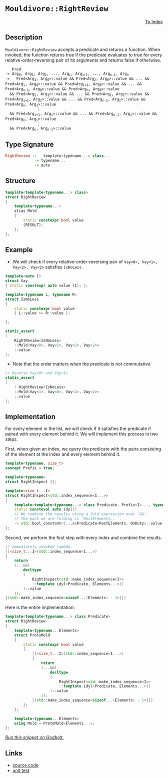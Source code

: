<!-- Copyright 2024 Feng Mofan
SPDX-License-Identifier: Apache-2.0 -->

# `Mouldivore::RightReview`

<p style='text-align: right;'><a href="../../../facilities/metafunctions.md#mouldivore-right-review">To Index</a></p>

## Description

`Mouldivore::RightReview` accepts a predicate and returns a function. When invoked, the function returns true if the predicate evaluates to true for every relative-order-reversing pair of its arguments and returns false if otherwise.

<pre><code>   Pred
-> Arg<sub>0</sub>, Arg<sub>1</sub>, Arg<sub>2</sub>, ..., Arg<sub>i</sub>, Arg<sub>i+1</sub>, ..., Arg<sub>n-1</sub>, Arg<sub>n</sub>
->   Pred&lt;Arg<sub>1</sub>, Arg<sub>0</sub>&gt;::value && Pred&lt;Arg<sub>2</sub>, Arg<sub>0</sub>&gt;::value && ... && Pred&lt;Arg<sub>i</sub>, Arg<sub>0</sub>&gt;::value && Pred&lt;Arg<sub>i+1</sub>, Arg<sub>0</sub>&gt;::value && ... && Pred&lt;Arg<sub>n-1</sub>, Arg<sub>0</sub>&gt;::value && Pred&lt;Arg<sub>n</sub>, Arg<sub>0</sub>&gt;::value
  && Pred&lt;Arg<sub>2</sub>, Arg<sub>1</sub>&gt;::value && ... && Pred&lt;Arg<sub>i</sub>, Arg<sub>1</sub>&gt;::value && Pred&lt;Arg<sub>i+1</sub>, Arg<sub>1</sub>&gt;::value && ... && Pred&lt;Arg<sub>n-1</sub>, Arg<sub>1</sub>&gt;::value && Pred&lt;Arg<sub>n</sub>, Arg<sub>1</sub>&gt;::value
              &vellip;
  && Pred&lt;Arg<sub>i+1</sub>, Arg<sub>i</sub>&gt;::value && ... && Pred&lt;Arg<sub>n-1</sub>, Arg<sub>i</sub>&gt;::value && Pred&lt;Arg<sub>n</sub>, Arg<sub>i</sub>&gt;::value
              &vellip;
  && Pred&lt;Arg<sub>n</sub>, Arg<sub>n-1</sub>&gt;::value</code></pre>

## Type Signature

```Haskell
RightReview ::   template<typename...> class...
             -> typename...
             -> auto
```

## Structure

```C++
template<template<typename...> class>
struct RightReview
{
    template<typename...>
    alias Mold
    {
        static constexpr bool value
        {RESULT};
    };
};
```

## Example

- We will check if every relative-order-reversing pair of `Vay<0>, Vay<1>, Vay<2>, Vay<2>` satisfies `IsNoLess`.

```C++
template<auto I>
struct Vay
{ static constexpr auto value {I}; };

template<typename L, typename R>
struct IsNoLess
{
    static constexpr bool value
    { L::value >= R::value };

};

static_assert
(
    RightReview<IsNoLess>
    ::Mold<Vay<0>, Vay<1>, Vay<2>, Vay<2>>
    ::value
);
```

- Note that the order matters when the predicate is not commutative.

```C++
// Reverse Vay<0> and Vay<1>
static_assert
(
    ! RightReview<IsNoLess>
    ::Mold<Vay<1>, Vay<0>, Vay<2>, Vay<2>>
    ::value
);
```

## Implementation

For every element in the list, we will check if it satisfies the predicate if paired with every element behind it.
We will implement this process in two steps.

First, when given an index, we query the predicate with the pairs consisting of the element at the index and every element behind it.

```C++
template<typename, size_t>
concept Prefix = true;

template<typename>
struct RightInspect {};

template<size_t...I>
struct RightInspect<std::index_sequence<I...>> 
{
    template<template<typename...> class Predicate, Prefix<I>..., typename OnDuty, typename...RestElements>
    static consteval auto idyl()
    // We combine the results using a fold expression over `&&`.
    // The pack we are folding is `RestElements...`.
    -> std::bool_constant<(...&&Predicate<RestElements, OnDuty>::value)>;
};
```

Second, we perform the first step with every index and combine the results.

```C++
// Immediately invoked lambda.
[]<size_t...I>(std::index_sequence<I...>)
{
    return
    (...&&(
        decltype
        (
            RightInspect<std::make_index_sequence<I>>
            ::template idyl<Predicate, Elements...>()
        )::value
    ));
}(std::make_index_sequence<sizeof...(Elements) - 1>{})
```

Here is the entire implementation:

```C++
template<template<typename...> class Predicate>
struct RightReview
{
    template<typename...Elements>
    struct ProtoMold
    {
        static constexpr bool value
        {
            []<size_t...I>(std::index_sequence<I...>)
            {
                return
                (...&&(
                    decltype
                    (
                        RightInspect<std::make_index_sequence<I>>
                        ::template idyl<Predicate, Elements...>()
                    )::value
                ));
            }(std::make_index_sequence<sizeof...(Elements) - 1>{})
        }; 
    };

    template<typename...Elements>
    using Mold = ProtoMold<Elements...>;
};
```

[*Run this snippet on Godbolt.*](https://godbolt.org/#z:OYLghAFBqd5QCxAYwPYBMCmBRdBLAF1QCcAaPECAMzwBtMA7AQwFtMQByARg9KtQYEAysib0QXACx8BBAKoBnTAAUAHpwAMvAFYTStJg1DIApACYAQuYukl9ZATwDKjdAGFUtAK4sGIAMykrgAyeAyYAHI%2BAEaYxCAAHGakAA6oCoRODB7evgGp6ZkCoeFRLLHxSbaY9o4CQgRMxAQ5Pn6BdpgOWQ1NBCWRMXGJyQqNza15HeP9YYPlw0kAlLaoXsTI7Bzm/mHI3lgA1Cb%2Bbl6OtIQAnifYJhoAgjt7B5jHp8hj6FhUt/dPjwA9AAqUHAw7KYiYGiqQ5g4GA/4ETAsFIGZEnNwEK4pRisTCkQ4ZABemAA%2BgQ/o80AxNikCBCoTD3gARQ4EYheTAnKyPf4gsGHABKeGACAIAEkGApcQ44WDEY9kaj0dzTtjccw2FSHmNOXKRWLJdLZQyTAB2Kzmlk8/5IlFopgY04k8kEAB0nolOr1XgNovFUplXUpLoI6BAIDCWFUZKUAEcubS1W4JZ73X9/NhjnzLf9DgX2Q7VZjlY7nVicXi2Onbod9kwFApGZh8KJkYTIdC8KpMd6s%2BnCRrq28APIMFnnK5DqtazDpoWYMbYehsQQKHWFomNRzIesCMaYABuYkOTHOqEOeHQV1oECW%2BcLgMBhwA6m80OU5uyEG8oQovFoAhmy8DIjDPQ5%2BFodBDkwVQUn/DIBEOVAjziY4ADYNHMDCcJMLCM0eLdn0OAAVX9DhSJhkAAa0OAB3N4mjeKD8HAvBm3wjRF2XVdGGA2sCMfAsAFo6y%2BSNolQTwyRpMZDFDNwIFrMxcNUrs2ydFMeIIFcUX4hRCXHSdsVuSMT28TAHyzW1cxtfxeQBB4BVBYUAwIRcjzwTB6PlUFFQeMsS3VYstNLWd8VrLN6wMJsW00507keX1/SNTzvPou08yIwsgrC9UIprT09LXYDN0LFKGUhVAiAAWU8dBhOObKHi3Ld5N3fdpWReDiEOKTPEOCyuSarcLUctrJuOABWKxpvstxXQpdN%2B2wCAJKjBgYzjTBE0YTY%2Byi7AHxyqbC3G0azsLKECHWBhLquw5lM9PDVIgB7HsLLB9mHD7Pqev7/sLQ1AxNENMQ2lgmBo8lozgna9uTPtMyS1qgceyM8uRK8b1oTENLwdsCUOEqDKO%2B9AcepZzLEEbTqBpZrImz6LRZdbw0jKGYbJOHYwTJMDpdPBSVQKh0wgUn1yWQ4RMOLg/jza0TrRybWZ5HMVea%2BzHKarGU2HOd00lsqbPp0CwmAQ56ug1lGRq1Brca05jYUI7bKea13f5eEfd9gKXPBUil2AvyEW932I7Dvk%2BTMXZaVed4zgua4dXtFV8rcc8iEOVb/kqq2BHthgblzCxtydQmusPXqzwvIbabecbvU9hyta9pVQorA38UOYIZ01HuhR9Dk/QZCUFAiVBgiXDdS6ajrK7knqEP66TaHryymvG3uacs947n8NkhV3rk24cu07Pb5z4UOAAxPBiDGEnVFYNE3nhAKF%2BQMlGyUZp/nevTEGHljwZT7BPKeM9yoFkjI7TE9UGBFxuKcbCWZCQIKQZieWaCC6IKIMXTEZhbjoMLvg5BbgiE2VNprE%2B3JHhMwvtfQUQgugCBgtgF%2BKp34Kn5C%2BTycQlC4MwSgushgYIYLIVg4eFdv6/ziJSR4gDNZgDAG5NKoCfLgMntPJs0DDiwIavA0hAhyHYOwCQvBJjMSoPMUIyRpxKG2IkVYhxKMmq0P%2BEzDgKxaCcGmrwPwHAtCkFQJwNw1hrBEjWBsRusceCkAIJobxKwaIgGmmYd05ozCSASAkaaGgACc6SNAYQSIEXxHBJC8BYBIDQGhSCBOCaEjgvAFAgHqYkoJ3jSBwFgDARAIA1gEBSOccglBPwpDoHECI%2BJOCqASBhESGFJCHGAMgPcUh3RmF4K2QgJBrx6H4IIEQYh2BSBkIIRQKh1BdNILoLgpB6LECYCkTgPAfF%2BICUkkJnBRznBGQyUWhx5mLOWas9ZctJBbKeh4VEUy%2Bo7C4EsXgnStArAgEgCZ8KxkQCxfQeIwApDJBoEBARlBojfOiGEJoVw3m8CpcwYgVxRzRG0CGOlpBPylXHLQWltysDRC8MATOtBaBtO4LwLAUMjDiH5Q/EMeA0LiuCXBLo5wtjxLCMiCpwTLjRGeUyjwWBvkcjwDUiVpA0LECkkoFkKJDDAEuEYJJKwqAGGAAoAAahlUcmoOVHOEKIcQ5yA1XLUN8%2B5%2BgHUoAiZYfQeBohtMgCsVA9IsjipEl8E4LJTCWGsGYJpVriDXiXPAFYnRujOAgK4SYfgHkhDmGUCoeg0gZDqNkTwbQW2FHbQMJtwwHkVvbb0CYna8iDpqAq%2BoMw%2B1DHiIOmYta9DyWaLOhY87y3RM2BID5HB/ENO%2Bc04FCylkrLWRsqFZgnq4D2QiuJyKEkupWL%2BJgWB4j3lIKkyQ/h3QFP8OaSQGhJDZKwhoaaGECn6E4FU0gNT/BcHdBhLgpSCkJGQ9NSQXBpp/owge25zTWntMfV09F/SMWDP%2BaMiguLUBwvxTMtgnAmgsCPOaESTAYoOrlgU90CGVX4CIMWiMDyA0nODdIUNShw23N0MkJ5Ly6W7v3Y03gzS/nDPOChKgZ5iAsbYxxhs4EuA8b4zC2jkz8XHFjmYB9qLunkbxXEHFjn4jMdYyJQzhKClcHqSS5Ej9yWUupUyjlDKaUsrZQ4DlXL%2BI8r5cEgVQqRVio5VKh1sqEvyu6Eq75qrkDqo5Vqmo3y9UGquEarYwTTXmviVam1mA7XSsdRbF1fB3Vep9X6i1omg1nIk7IMNNzgmyajc63NVg416qTR%2B1N7aM1ZsPuN/Nha4hCdLcm6otQsguC2ku%2BtW013Noea2ooHbch1oKG2rIh2B2banQwEdLQx0XaHT0Gdja53LsXc9r7fQbsbtWOsbdSKoN7q%2BfhzgOm9Psc40Zkz7oNDXoEyQKz8HbNPtIC%2Bt9lBd0wbgzxoD5psPmnNP4YDkhlkPJUz8lptgiN2dI/AcjQyAXOfM/ChjWxmNgpYAoI8e4jzGfdKqMYOzkdCcObIMTfWLnyCk0NnQ%2BR5OvIlUp8HTTfmUcBdp7nKzef86GkLkXDIICwos%2BhHY/h0ckZ6Zi9n%2BK2d0eGPzlIKQySC4KWSY3P9dPLL4HQfzbSIAUtuWFkLFqw/MtZeyi1MXBBxe%2BYl4VYgUsWrSzKyrkqsuOBy7cvLBWLVFZ1bwUrNKKsmuLTV3gdX0gNftTKlrNu3VMA9d6nyvrGD%2Bql71iQ/XLny4jfkAwY3Y02Cm2WkJaaDycEBBJJblgC2qaLSW6b5bJ2Vr8NW3bP39voH%2B92q7Ag9uXdO/vidW3p19GP69y/q6Pvrt%2B6O87j/ZilE%2ByDhQW6zlq7wxrjgUOec%2BcBcjctIn4JZxdUckUUUMcsdhgP0Kk8cQAzAeN/B/Bpp8lMM6lUDzRSlf9VNOBCMOkMcv1zQtkicuApAClCc/0uBzRQd/B1d8DacGdd1tk8CadoCSMVgrUkI/BJAgA)

## Links

- [source code](../../../../conceptrodon/descend/mouldivore/right_review.hpp)
- [unit test](../../../../tests/unit/metafunctions/mouldivore/right_review.test.hpp)
